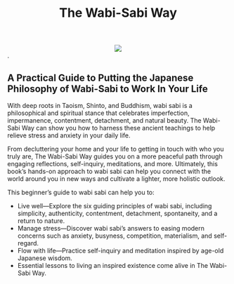 ﻿---
layout: page
title: The Wabi-Sabi Way
permalink: /wabi-sabi-way/
order: 6
---

<div style="text-align:center"><img src ="{{site.url}}{{site.baseurl}}/assets/TheWabi-SabiWay_Facebook.jpg" /></div>.


<h2 class="subtitle">A Practical Guide to Putting the Japanese Philosophy of Wabi-Sabi to Work In Your Life</h2>


With deep roots in Taoism, Shinto, and Buddhism, wabi sabi is a philosophical and spiritual stance that celebrates imperfection, impermanence, contentment, detachment, and natural beauty. The Wabi-Sabi Way can show you how to harness these ancient teachings to help relieve stress and anxiety in your daily life.

From decluttering your home and your life to getting in touch with who you truly are, The Wabi-Sabi Way guides you on a more peaceful path through engaging reflections, self-inquiry, meditations, and more. Ultimately, this book’s hands-on approach to wabi sabi can help you connect with the world around you in new ways and cultivate a lighter, more holistic outlook.

This beginner’s guide to wabi sabi can help you to:

- Live well―Explore the six guiding principles of wabi sabi, including simplicity, authenticity, contentment, detachment, spontaneity, and a return to nature.
- Manage stress―Discover wabi sabi’s answers to easing modern concerns such as anxiety, busyness, competition, materialism, and self-regard.
- Flow with life―Practice self-inquiry and meditation inspired by age-old Japanese wisdom.
- Essential lessons to living an inspired existence come alive in The Wabi-Sabi Way.



